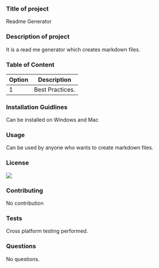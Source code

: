     
###  **Title of project** 
Readme Generator

###  **Description of project** 
It is a read me generator which creates markdown files.
    
### **Table of Content** 
| Option | Description |
| ------ | ----------- |
| 1   | Best Practices.
    
###  **Installation Guidlines** 
Can be installed on Windows and Mac

###  **Usage** 
Can be used by anyone who wants to create markdown files.

###  **License** 
![](https://img.shields.io/static/v1?label=Licensce&message=karim's&color=red)

###  **Contributing** 
No contribution

###  **Tests** 
Cross platform testing performed.

###  **Questions** 
No questions.

     


